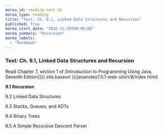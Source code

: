 ```yaml
---
morea_id: reading-text-91
morea_type: reading
title: "Text: Ch. 9.1, Linked Data Structures and Recursion"
published: True
morea_start_date: "2016-11-29T00:00:00"
morea_summary: "Recursion"
morea_labels: 
  - "Textbook"
---
```


### Text: Ch. 9.1, Linked Data Structures and Recursion

Read Chapter 7, section 1 of [Introduction to Programming Using Java, Seventh Edition]({{ site.baseurl }}/javanotes7.0.1-web-site/c9/index.html)


**9.1 Recursion**

9.2 Linked Data Structures

9.3 Stacks, Queues, and ADTs

9.4 Binary Trees

9.5 A Simple Recursive Descent Parser